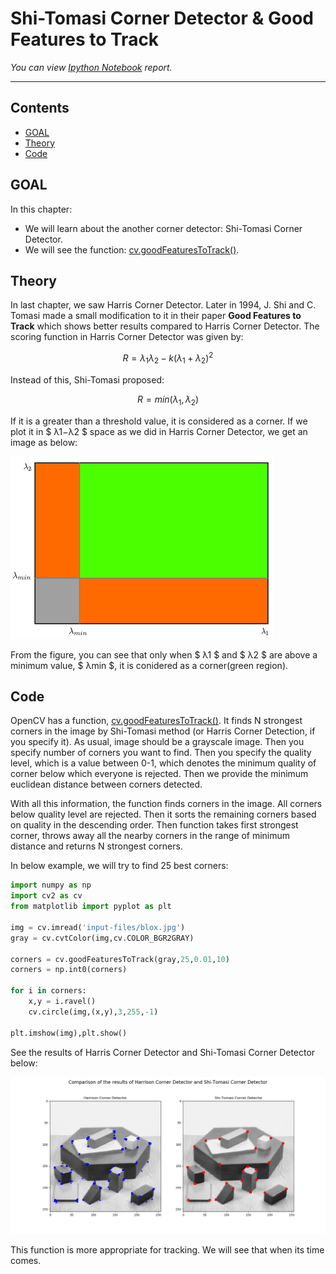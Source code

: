 
# Shi-Tomasi Corner Detector & Good Features to Track

_You can view [Ipython Notebook](README.ipynb) report._

----

## Contents

- [GOAL](#GOAL)
- [Theory](#Theory)
- [Code](#Code)

## GOAL

In this chapter:

- We will learn about the another corner detector: Shi-Tomasi Corner Detector.
- We will see the function: [cv.goodFeaturesToTrack()](https://docs.opencv.org/3.4.1/dd/d1a/group__imgproc__feature.html#ga1d6bb77486c8f92d79c8793ad995d541).

## Theory

In last chapter, we saw Harris Corner Detector. Later in 1994, J. Shi and C. Tomasi made a small modification to it in their paper **Good Features to Track** which shows better results compared to Harris Corner Detector. The scoring function in Harris Corner Detector was given by:

$$ R = \lambda_1 \lambda_2 - k(\lambda_1+\lambda_2)^2 $$

Instead of this, Shi-Tomasi proposed:

$$ R = min(\lambda_1, \lambda_2) $$

If it is a greater than a threshold value, it is considered as a corner. If we plot it in $ λ1−λ2 $ space as we did in Harris Corner Detector, we get an image as below:

![shi-tomasi-space](../../data/shi-tomasi-space.png)

From the figure, you can see that only when $ λ1 $ and $ λ2 $ are above a minimum value, $ λmin $, it is conidered as a corner(green region).

## Code

OpenCV has a function, [cv.goodFeaturesToTrack()](https://docs.opencv.org/3.4.1/dd/d1a/group__imgproc__feature.html#ga1d6bb77486c8f92d79c8793ad995d541). It finds N strongest corners in the image by Shi-Tomasi method (or Harris Corner Detection, if you specify it). As usual, image should be a grayscale image. Then you specify number of corners you want to find. Then you specify the quality level, which is a value between 0-1, which denotes the minimum quality of corner below which everyone is rejected. Then we provide the minimum euclidean distance between corners detected.

With all this information, the function finds corners in the image. All corners below quality level are rejected. Then it sorts the remaining corners based on quality in the descending order. Then function takes first strongest corner, throws away all the nearby corners in the range of minimum distance and returns N strongest corners.

In below example, we will try to find 25 best corners: 

```python
import numpy as np
import cv2 as cv
from matplotlib import pyplot as plt

img = cv.imread('input-files/blox.jpg')
gray = cv.cvtColor(img,cv.COLOR_BGR2GRAY)

corners = cv.goodFeaturesToTrack(gray,25,0.01,10)
corners = np.int0(corners)

for i in corners:
    x,y = i.ravel()
    cv.circle(img,(x,y),3,255,-1)
    
plt.imshow(img),plt.show()
```

See the results of Harris Corner Detector and Shi-Tomasi Corner Detector below:

![comparison](output-files/corner-detector-comparison.png)

This function is more appropriate for tracking. We will see that when its time comes.
